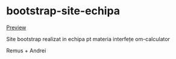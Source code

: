 # bootstrap-site-echipa

[Preview](https://idzer0lis.github.io/bootstrap-site-echipa/)

Site bootstrap realizat in echipa pt materia interfețe om-calculator

Remus + Andrei
